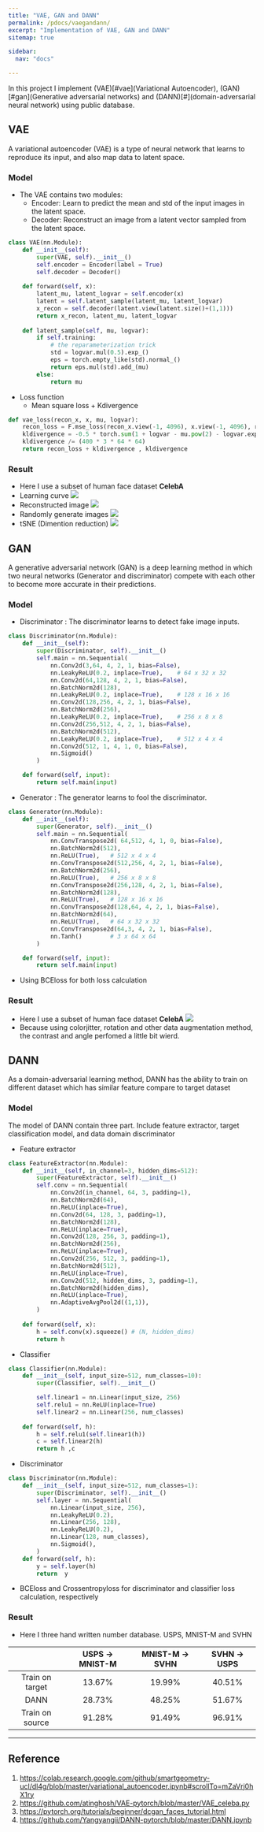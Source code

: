 ```yaml
---
title: "VAE, GAN and DANN"
permalink: /pdocs/vaegandann/
excerpt: "Implementation of VAE, GAN and DANN"
sitemap: true

sidebar:
  nav: "docs"

---
```

In this project I implement (VAE)[#vae](Variational Autoencoder), (GAN)[#gan](Generative adversarial networks) and (DANN)[#](domain-adversarial neural network) using public database.

## VAE
A variational autoencoder (VAE) is a type of neural network that learns to reproduce its input, and also map data to latent space.

### Model
- The VAE contains two modules:
    - Encoder: Learn to predict the mean and std of the input images in the latent space.
    - Decoder: Reconstruct an image from a latent vector sampled from the latent space.


```python   
class VAE(nn.Module):
    def __init__(self):
        super(VAE, self).__init__()
        self.encoder = Encoder(label = True)
        self.decoder = Decoder()
    
    def forward(self, x):
        latent_mu, latent_logvar = self.encoder(x)
        latent = self.latent_sample(latent_mu, latent_logvar)
        x_recon = self.decoder(latent.view(latent.size()+(1,1)))
        return x_recon, latent_mu, latent_logvar
    
    def latent_sample(self, mu, logvar):
        if self.training:
            # the reparameterization trick
            std = logvar.mul(0.5).exp_()
            eps = torch.empty_like(std).normal_()
            return eps.mul(std).add_(mu)
        else:
            return mu        
```
- Loss function
    - Mean square loss + Kdivergence
```python
def vae_loss(recon_x, x, mu, logvar):
    recon_loss = F.mse_loss(recon_x.view(-1, 4096), x.view(-1, 4096), reduction='mean')
    kldivergence = -0.5 * torch.sum(1 + logvar - mu.pow(2) - logvar.exp())
    kldivergence /= (400 * 3 * 64 * 64) 
    return recon_loss + kldivergence , kldivergence
```
### Result
- Here I use a subset of human face dataset **CelebA**
- Learning curve
![](https://i.imgur.com/Ze3aZdD.png)
- Reconstructed image
![](https://i.imgur.com/1nYvHGG.png)
- Randomly generate images
![](https://i.imgur.com/BmSRM3Y.png)
- tSNE (Dimention reduction)
![](https://i.imgur.com/SeGdCGK.png)


## GAN
A generative adversarial network (GAN) is a deep learning method in which two neural networks (Generator and discriminator) compete with each other to become more accurate in their predictions.
### Model
- Discriminator : The discriminator learns to detect fake image inputs.
```python
class Discriminator(nn.Module):
    def __init__(self):
        super(Discriminator, self).__init__()
        self.main = nn.Sequential(
            nn.Conv2d(3,64, 4, 2, 1, bias=False),
            nn.LeakyReLU(0.2, inplace=True),    # 64 x 32 x 32
            nn.Conv2d(64,128, 4, 2, 1, bias=False),
            nn.BatchNorm2d(128),
            nn.LeakyReLU(0.2, inplace=True),    # 128 x 16 x 16
            nn.Conv2d(128,256, 4, 2, 1, bias=False),
            nn.BatchNorm2d(256),
            nn.LeakyReLU(0.2, inplace=True),    # 256 x 8 x 8
            nn.Conv2d(256,512, 4, 2, 1, bias=False),
            nn.BatchNorm2d(512),
            nn.LeakyReLU(0.2, inplace=True),    # 512 x 4 x 4
            nn.Conv2d(512, 1, 4, 1, 0, bias=False),
            nn.Sigmoid()
        )

    def forward(self, input):
        return self.main(input)
```
- Generator : The generator learns to fool the discriminator.
```python
class Generator(nn.Module):
    def __init__(self):
        super(Generator, self).__init__()
        self.main = nn.Sequential(
            nn.ConvTranspose2d( 64,512, 4, 1, 0, bias=False),
            nn.BatchNorm2d(512),
            nn.ReLU(True),   # 512 x 4 x 4
            nn.ConvTranspose2d(512,256, 4, 2, 1, bias=False),
            nn.BatchNorm2d(256),
            nn.ReLU(True),   # 256 x 8 x 8
            nn.ConvTranspose2d(256,128, 4, 2, 1, bias=False),
            nn.BatchNorm2d(128),
            nn.ReLU(True),   # 128 x 16 x 16
            nn.ConvTranspose2d(128,64, 4, 2, 1, bias=False),
            nn.BatchNorm2d(64),
            nn.ReLU(True),   # 64 x 32 x 32
            nn.ConvTranspose2d(64,3, 4, 2, 1, bias=False),
            nn.Tanh()        # 3 x 64 x 64
        )

    def forward(self, input):
        return self.main(input)
```
- Using BCEloss for both loss calculation

### Result
- Here I use a subset of human face dataset **CelebA**
![](https://i.imgur.com/6GqdTGp.png)
- Because using colorjitter, rotation and other data augmentation method, the contrast and angle perfomed a little bit wierd.


## DANN
As a domain-adversarial learning method, DANN has the ability to train on different dataset which has similar feature compare to target dataset

### Model
The model of DANN contain three part. Include feature extractor, target classification model, and data domain discriminator
- Feature extractor
```python
class FeatureExtractor(nn.Module):
    def __init__(self, in_channel=3, hidden_dims=512):
        super(FeatureExtractor, self).__init__()
        self.conv = nn.Sequential(
            nn.Conv2d(in_channel, 64, 3, padding=1),
            nn.BatchNorm2d(64),
            nn.ReLU(inplace=True),
            nn.Conv2d(64, 128, 3, padding=1),
            nn.BatchNorm2d(128),
            nn.ReLU(inplace=True),
            nn.Conv2d(128, 256, 3, padding=1),
            nn.BatchNorm2d(256),
            nn.ReLU(inplace=True),
            nn.Conv2d(256, 512, 3, padding=1),
            nn.BatchNorm2d(512),
            nn.ReLU(inplace=True),
            nn.Conv2d(512, hidden_dims, 3, padding=1),
            nn.BatchNorm2d(hidden_dims),
            nn.ReLU(inplace=True),
            nn.AdaptiveAvgPool2d((1,1)),
        )
        
    def forward(self, x):
        h = self.conv(x).squeeze() # (N, hidden_dims)
        return h
```

- Classifier
```python
class Classifier(nn.Module):
    def __init__(self, input_size=512, num_classes=10):
        super(Classifier, self).__init__()

        self.linear1 = nn.Linear(input_size, 256)
        self.relu1 = nn.ReLU(inplace=True)
        self.linear2 = nn.Linear(256, num_classes)
        
    def forward(self, h):
        h = self.relu1(self.linear1(h))
        c = self.linear2(h)
        return h ,c
```
- Discriminator
```python
class Discriminator(nn.Module):
    def __init__(self, input_size=512, num_classes=1):
        super(Discriminator, self).__init__()
        self.layer = nn.Sequential(
            nn.Linear(input_size, 256),
            nn.LeakyReLU(0.2),
            nn.Linear(256, 128),
            nn.LeakyReLU(0.2),
            nn.Linear(128, num_classes),
            nn.Sigmoid(),
        )
    def forward(self, h):
        y = self.layer(h)
        return  y
```
- BCEloss and Crossentropyloss for discriminator and classifier loss calculation, respectively

### Result
- Here I three hand written number database. USPS, MNIST-M and SVHN

|                 | USPS -> MNIST-M | MNIST-M -> SVHN | SVHN -> USPS |
|:---------------:|:---------------:|:---------------:|:------------:|
| Train on target |       13.67%        |     19.99%      |  40.51%       |
|      DANN       |   28.73%      |       48.25%   |    51.67%    |
| Train on source |     91.28%       |     91.49%      | 96.91%     |

---
## Reference
1. https://colab.research.google.com/github/smartgeometry-ucl/dl4g/blob/master/variational_autoencoder.ipynb#scrollTo=mZaVrj0hX1ry
2. https://github.com/atinghosh/VAE-pytorch/blob/master/VAE_celeba.py
3. https://pytorch.org/tutorials/beginner/dcgan_faces_tutorial.html
4. https://github.com/Yangyangii/DANN-pytorch/blob/master/DANN.ipynb
